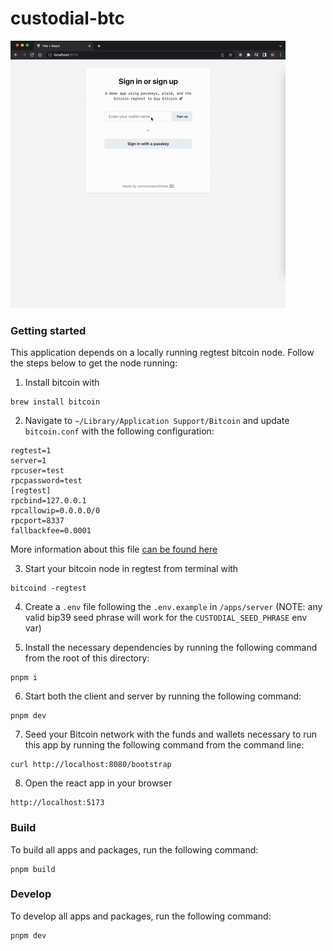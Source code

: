 # custodial-btc

![demo](./apps/client/src/assets/demo.gif)

### Getting started

This application depends on a locally running regtest bitcoin node. Follow the steps below to get the node running:

1. Install bitcoin with

```
brew install bitcoin
```

2. Navigate to `~/Library/Application Support/Bitcoin` and update `bitcoin.conf` with the following configuration:

```
regtest=1
server=1
rpcuser=test
rpcpassword=test
[regtest]
rpcbind=127.0.0.1
rpcallowip=0.0.0.0/0
rpcport=8337
fallbackfee=0.0001
```

More information about this file [can be found here](https://github.com/bitcoin/bitcoin/blob/master/doc/bitcoin-conf.md#configuration-file-path)

3. Start your bitcoin node in regtest from terminal with

```
bitcoind -regtest
```

4. Create a `.env` file following the `.env.example` in `/apps/server` (NOTE: any valid bip39 seed phrase will work for the `CUSTODIAL_SEED_PHRASE` env var)

1. Install the necessary dependencies by running the following command from the root of this directory:

```
pnpm i
```

6. Start both the client and server by running the following command:

```
pnpm dev
```

7. Seed your Bitcoin network with the funds and wallets necessary to run this app by running the following command from the command line:

```
curl http://localhost:8080/bootstrap
```

8. Open the react app in your browser

```
http://localhost:5173
```

### Build

To build all apps and packages, run the following command:

```
pnpm build
```

### Develop

To develop all apps and packages, run the following command:

```
pnpm dev
```
